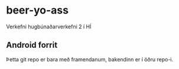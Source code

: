 # beer-yo-ass
Verkefni hugbúnaðarverkefni 2 í HÍ

## Android forrit
Þetta git repo er bara með framendanum, bakendinn er í öðru repo-i.

